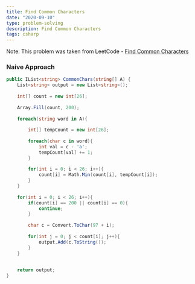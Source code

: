 ```yaml
---
title: Find Common Characters
date: "2020-09-10"
type: problem-solving
description: Find Common Characters
tags: csharp
---
```


Note: This problem was taken from LeetCode - [Find Common Characters](https://leetcode.com/problems/find-common-characters/)

### Naive Approach

```csharp
public IList<string> CommonChars(string[] A) {
	List<string> output = new List<string>();
	
	int[] count = new int[26];
	
	Array.Fill(count, 200);
	
	foreach(string word in A){
		
		int[] tempCount = new int[26];
		
		foreach(char c in word){
			int val = c - 'a';
			tempCount[val] += 1;
		}
		
		for(int i = 0; i < 26; i++){
			count[i] = Math.Min(count[i], tempCount[i]);
		}
	}
	
	for(int i = 0; i < 26; i++){
		if(count[i] == 200 || count[i] == 0){
			continue;
		}
		
		char c = Convert.ToChar(97 + i);
		
		for(int j = 0; j < count[i]; j++){
			output.Add(c.ToString());
		}
	}
	
	
	return output;
}
```
